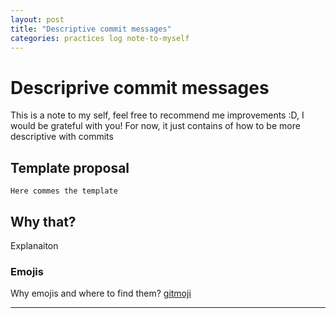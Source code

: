 ```yaml
---
layout: post
title: "Descriptive commit messages"
categories: practices log note-to-myself
---
```

# Descriprive commit messages

This is a note to my self, feel free to recommend me improvements :D, I would be grateful with you!
For now, it just contains of how to be more descriptive with commits

## Template proposal

```
Here commes the template
```

## Why that?

Explanaiton

### Emojis

Why emojis and where to find them? [gitmoji][gitmoji]


---
[gitmoji]: https://gitmoji.carloscuesta.me/ "gitmoji"
